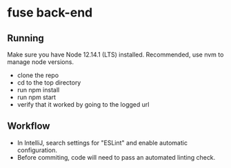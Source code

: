 # fuse back-end

## Running
Make sure you have Node 12.14.1 (LTS) installed.
Recommended, use nvm to manage node versions.

* clone the repo
* cd to the top directory
* run npm install
* run npm start
* verify that it worked by going to the logged url

## Workflow
* In IntelliJ, search settings for "ESLint" and enable automatic configuration.
* Before commiting, code will need to pass an automated linting check.